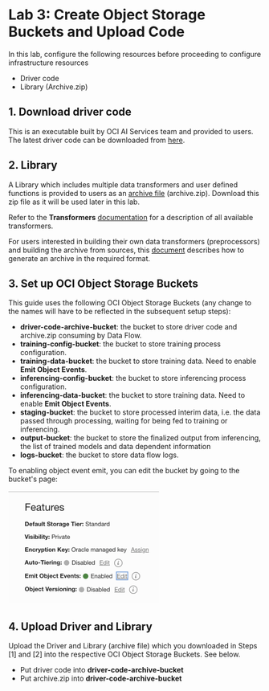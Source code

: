 Lab 3: Create Object Storage Buckets and Upload Code
===

In this lab, configure the following resources before proceeding to configure infrastructure resources

*   Driver code
*   Library (Archive.zip)

## 1. Download driver code

This is an executable built by OCI AI Services team and provided to users. The latest driver code can be downloaded from [here](https://github.com/bug-catcher/oci-data-science-ai-samples/blob/master/ai_services/anomaly_detection/data_preprocessing_examples/oci_data_flow_based_examples/example_code/df_driver.py).

## 2. Library

A Library which includes multiple data transformers and user defined functions is provided to users as an [archive file](https://objectstorage.us-phoenix-1.oraclecloud.com/p/kUGPXE9HB_BtgpCqe7jyOUUD_rorNiHD0HWsIR52r4KN4axrHpidLnBo4y1Nsnb-/n/ax3dvjxgkemg/b/archive-bucket/o/archive.zip) (archive.zip).  Download this zip file as it will be used later in this lab.

Refer to the **Transformers** [documentation](../optional/Introduction-to-Transformers-for-Data-Preprocessing.md) for a description of all available transformers.

For users interested in building their own data transformers (preprocessors) and building the archive from sources, this [document](https://github.com/bug-catcher/oci-data-science-ai-samples/blob/master/ai_services/anomaly_detection/data_preprocessing_examples/oci_data_flow_based_examples/prepackaged_dataflow_applications.md) describes how to generate an archive in the required format.

## 3. Set up OCI Object Storage Buckets

This guide uses the following OCI Object Storage Buckets (any change to the names will have to be reflected in the subsequent setup steps):

*   **driver-code-archive-bucket**: the bucket to store driver code and archive.zip consuming by Data Flow.
*   **training-config-bucket**: the bucket to store training process configuration.
*   **training-data\-bucket**: the bucket to store training data. Need to enable **Emit Object Events**.
*   **inferencing-config-bucket**: the bucket to store inferencing process configuration.
*   **inferencing-data-bucket**: the bucket to store training data. Need to enable **Emit Object Events**.
*   **staging-bucket**: the bucket to store processed interim data, i.e. the data passed through processing, waiting for being fed to training or inferencing. 
*   **output-bucket**: the bucket to store the finalized output from inferencing, the list of trained models and data dependent information
*   **logs-bucket**: the bucket to store data flow logs.

To enabling object event emit, you can edit the bucket by going to the bucket's page:

![](./images/Prepare-OS1.png)

## 4. Upload Driver and Library

Upload the Driver and Library (archive file) which you downloaded in Steps [1] and [2] into the respective OCI Object Storage Buckets. See below.

*   Put driver code into **driver-code-archive-bucket**
*   Put archive.zip into **driver-code-archive-bucket**
